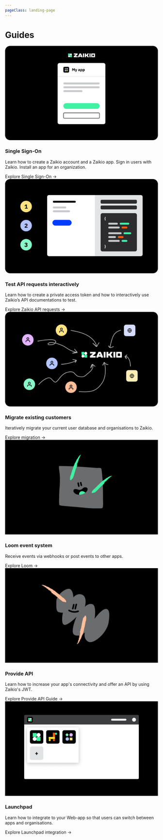 ```yaml
---
pageClass: landing-page
---
```


<h1>Guides</h1>
<div class="article-list">
  <div class="article-list__item">
    <RouterLink to="/guide/oauth/"><img src="../preview_sso.png" /></RouterLink>
    <h3>Single Sign-On</h3>
    <p>Learn how to create a Zaikio account and a Zaikio app. Sign in users with Zaikio. Install an app for an organization.</p>
    <div class="article-list__item__footer"><RouterLink to="/guide/oauth/" class="link">Explore Single Sign-On →</RouterLink></div>
  </div>
  <div class="article-list__item">
    <RouterLink to="/guide/try-api"><img src="../preview_try_api.png" /></RouterLink>
    <h3>Test API requests interactively</h3>
    <p>Learn how to create a private access token and how to interactively use Zaikio’s API documentations to test.</p>
    <div class="article-list__item__footer"><RouterLink to="/guide/try-api" class="link">Explore Zaikio API requests →</RouterLink></div>
  </div>
  <div class="article-list__item">
    <RouterLink to="/guide/migrate-existing-customers/"><img src="../preview_migration.png" /></RouterLink>
    <h3>Migrate existing customers</h3>
    <p>Iteratively migrate your current user database and organisations to Zaikio.</p>
    <div class="article-list__item__footer"><RouterLink to="/guide/migrate-existing-customers/" class="link">Explore migration →</RouterLink></div>
  </div>
  <div class="article-list__item">
    <RouterLink to="/guide/loom/"><img src="../placeholder-1.png" /></RouterLink>
    <h3>Loom event system</h3>
    <p>Receive events via webhooks or post events to other apps.</p>
    <div class="article-list__item__footer"><RouterLink to="/guide/loom/" class="link">Explore Loom →</RouterLink></div>
  </div>
  <div class="article-list__item">
    <RouterLink to="/guide/provide-api/"><img src="../placeholder-2.png" /></RouterLink>
    <h3>Provide API</h3>
    <p>Learn how to increase your app's connectivity and offer an API by using Zaikio's JWT.</p>
    <div class="article-list__item__footer"><RouterLink to="/guide/provide-api/" class="link">Explore Provide API Guide →</RouterLink></div>
  </div>
  <div class="article-list__item">
    <RouterLink to="/guide/launchpad/"><img src="../preview_launchpad.png" /></RouterLink>
    <h3>Launchpad</h3>
    <p>Learn how to integrate to your Web-app so that users can switch between apps and organisations.</p>
    <div class="article-list__item__footer"><RouterLink to="/guide/launchpad/" class="link">Explore Launchpad integration →</RouterLink></div>
  </div>
</div>

